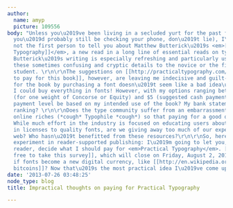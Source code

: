 ```yaml
---
author:
  name: amyp
  picture: 109556
body: "Unless you\u2019ve been living in a secluded yurt for the past few days (although
  you\u2019d probably still be checking your phone, don\u2019t lie), I\u2019m likely
  not the first person to tell you about Matthew Butterick\u2019s <em>[[http://practicaltypography.com/|Practical
  Typography]]</em>, a new read in a long line of essential reads on typographic rules.
  Butterick\u2019s writing is especially refreshing and particularly useful for explaining
  these sometimes confusing and cryptic details to the novice or the first-year design
  student. \r\n\r\nThe suggestions on [[http://practicaltypography.com/how-to-pay-for-this-book.html|how
  to pay for this book]], however, are leaving me indecisive and guilt-ridden. Paying
  for the book by purchasing a font doesn\u2019t seem like a bad idea\u2014I wish
  I could buy everything in fonts! However, with my options ranging between $90\u2013120
  (for one weight of Concorse or Equity) and $5 (suggested cash payment), should my
  payment level be based on my intended use of the book? My bank statement? My Klout
  ranking? \r\n\r\nDoes the type community suffer from an embarrassment of [free]
  online riches (*cough* Typophile *cough*) so that paying for a good one seems impractical?
  While much effort in the industry is focused on educating users about investing
  in licenses to quality fonts, are we giving away too much of our expertise on the
  web? Who hasn\u2019t benefitted from these resources?\r\n\r\nSo, here\u2019s my
  experiment in reader-supported publishing: I\u2019m going to let you, dear Typophile
  reader, decide what I should pay for <em>Practical Typography</em>. [[http://www.surveymonkey.com/s/K36T5QM|Feel
  free to take this survey]], which will close on Friday, August 2, 2013. \r\n\r\nWhat
  if fonts become a new digital currency, like [[http://en.wikipedia.org/wiki/Bitcoin|
  bitcoins]]? Now that\u2019s the most practical idea I\u2019ve come up with today."
date: '2013-07-26 03:48:25'
node_type: blog
title: Impractical thoughts on paying for Practical Typography

---
```


